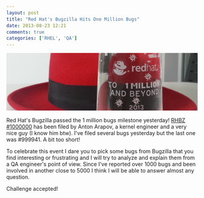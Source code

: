 ```yaml
---
layout: post
title: "Red Hat's Bugzilla Hits One Million Bugs"
date: 2013-08-23 12:21
comments: true
categories: ['RHEL', 'QA']
---
```


!["RHBZ 1 million"](/images/redhat_1mil_bugs.jpg "RHBZ 1 million")

Red Hat's Bugzilla passed the 1 million bugs milestone yesterday!
[RHBZ #1000000](https://bugzilla.redhat.com/show_bug.cgi?id=1000000) has been
filed by Anton Arapov, a kernel engineer and a very nice guy (I know him btw).
I've filed several bugs yesterday but the last one was #999941. A bit too short!

To celebrate this event I dare you to pick some bugs from Bugzilla that you find
interesting or frustrating and I will try to analyze and explain them from a
QA engineer's point of view. Since I've reported over 1000 bugs and been involved in
another close to 5000 I think I will be able to answer almost any question.

Challenge accepted!
